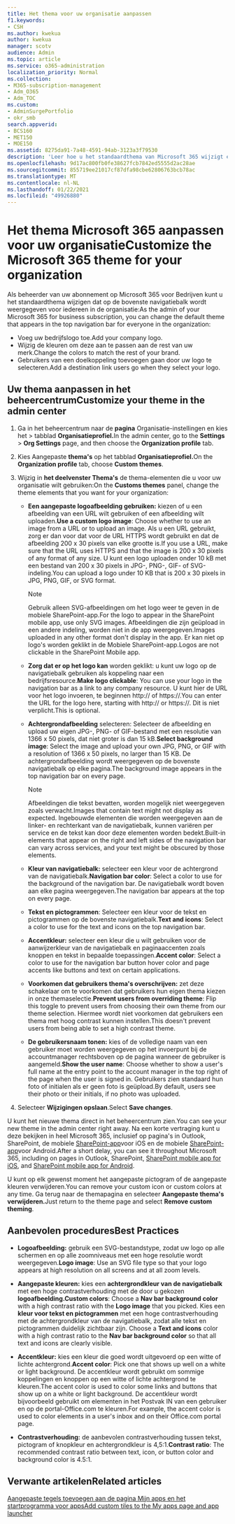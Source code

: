 ```yaml
---
title: Het thema voor uw organisatie aanpassen
f1.keywords:
- CSH
ms.author: kwekua
author: kwekua
manager: scotv
audience: Admin
ms.topic: article
ms.service: o365-administration
localization_priority: Normal
ms.collection:
- M365-subscription-management
- Adm_O365
- Adm_TOC
ms.custom:
- AdminSurgePortfolio
- okr_smb
search.appverid:
- BCS160
- MET150
- MOE150
ms.assetid: 8275da91-7a48-4591-94ab-3123a3f79530
description: 'Leer hoe u het standaardthema van Microsoft 365 wijzigt en dit aan uw bedrijfslogo of -kleur aan uw persoonlijke logo of kleur koppelt. '
ms.openlocfilehash: 9d17ac800fb0fe38627fcb7842ed5555d2ac28ae
ms.sourcegitcommit: 855719ee21017cf87dfa98cbe62806763bcb78ac
ms.translationtype: MT
ms.contentlocale: nl-NL
ms.lasthandoff: 01/22/2021
ms.locfileid: "49926880"
---
```

# <a name="customize-the-microsoft-365-theme-for-your-organization"></a><span data-ttu-id="a8de9-103">Het thema Microsoft 365 aanpassen voor uw organisatie</span><span class="sxs-lookup"><span data-stu-id="a8de9-103">Customize the Microsoft 365 theme for your organization</span></span>

<span data-ttu-id="a8de9-104">Als beheerder van uw abonnement op Microsoft 365 voor Bedrijven kunt u het standaardthema wijzigen dat op de bovenste navigatiebalk wordt weergegeven voor iedereen in de organisatie:</span><span class="sxs-lookup"><span data-stu-id="a8de9-104">As the admin of your Microsoft 365 for business subscription, you can change the default theme that appears in the top navigation bar for everyone in the organization:</span></span>

- <span data-ttu-id="a8de9-105">Voeg uw bedrijfslogo toe.</span><span class="sxs-lookup"><span data-stu-id="a8de9-105">Add your company logo.</span></span>
- <span data-ttu-id="a8de9-106">Wijzig de kleuren om deze aan te passen aan de rest van uw merk.</span><span class="sxs-lookup"><span data-stu-id="a8de9-106">Change the colors to match the rest of your brand.</span></span>
- <span data-ttu-id="a8de9-107">Gebruikers van een doelkoppeling toevoegen gaan door uw logo te selecteren.</span><span class="sxs-lookup"><span data-stu-id="a8de9-107">Add a destination link users go when they select your logo.</span></span>
  
## <a name="customize-your-theme-in-the-admin-center"></a><span data-ttu-id="a8de9-108">Uw thema aanpassen in het beheercentrum</span><span class="sxs-lookup"><span data-stu-id="a8de9-108">Customize your theme in the admin center</span></span>

1. <span data-ttu-id="a8de9-109">Ga in het beheercentrum naar de **pagina** Organisatie-instellingen en kies het \>  tabblad **Organisatieprofiel.**</span><span class="sxs-lookup"><span data-stu-id="a8de9-109">In the admin center, go to the **Settings** \> **Org Settings** page, and then choose the **Organization profile** tab.</span></span>

2. <span data-ttu-id="a8de9-110">Kies Aangepaste **thema's** op het tabblad **Organisatieprofiel.**</span><span class="sxs-lookup"><span data-stu-id="a8de9-110">On the **Organization profile** tab, choose **Custom themes**.</span></span>

3. <span data-ttu-id="a8de9-111">Wijzig in **het deelvenster Thema's** de thema-elementen die u voor uw organisatie wilt gebruiken:</span><span class="sxs-lookup"><span data-stu-id="a8de9-111">On the **Customs themes** panel, change the theme elements that you want for your organization:</span></span>

    - <span data-ttu-id="a8de9-112">**Een aangepaste logoafbeelding gebruiken:** kiezen of u een afbeelding van een URL wilt gebruiken of een afbeelding wilt uploaden.</span><span class="sxs-lookup"><span data-stu-id="a8de9-112">**Use a custom logo image**: Choose whether to use an image from a URL or to upload an image.</span></span> <span data-ttu-id="a8de9-113">Als u een URL gebruikt, zorg er dan voor dat voor de URL HTTPS wordt gebruikt en dat de afbeelding 200 x 30 pixels van elke grootte is.</span><span class="sxs-lookup"><span data-stu-id="a8de9-113">If you use a URL, make sure that the URL uses HTTPS and that the image is 200 x 30 pixels of any format of any size.</span></span> <span data-ttu-id="a8de9-114">U kunt een logo uploaden onder 10 kB met een bestand van 200 x 30 pixels in JPG-, PNG-, GIF- of SVG-indeling.</span><span class="sxs-lookup"><span data-stu-id="a8de9-114">You can upload a logo under 10 KB that is 200 x 30 pixels in JPG, PNG, GIF, or SVG format.</span></span>

      > [!NOTE]
      > <span data-ttu-id="a8de9-115">Gebruik alleen SVG-afbeeldingen om het logo weer te geven in de mobiele SharePoint-app.</span><span class="sxs-lookup"><span data-stu-id="a8de9-115">For the logo to appear in the SharePoint mobile app, use only SVG images.</span></span> <span data-ttu-id="a8de9-116">Afbeeldingen die zijn geüpload in een andere indeling, worden niet in de app weergegeven.</span><span class="sxs-lookup"><span data-stu-id="a8de9-116">Images uploaded in any other format don't display in the app.</span></span> <span data-ttu-id="a8de9-117">Er kan niet op logo's worden geklikt in de Mobiele SharePoint-app.</span><span class="sxs-lookup"><span data-stu-id="a8de9-117">Logos are not clickable in the SharePoint Mobile app.</span></span>

    - <span data-ttu-id="a8de9-118">**Zorg dat er op het logo kan** worden geklikt: u kunt uw logo op de navigatiebalk gebruiken als koppeling naar een bedrijfsresource.</span><span class="sxs-lookup"><span data-stu-id="a8de9-118">**Make logo clickable**: You can use your logo in the navigation bar as a link to any company resource.</span></span> <span data-ttu-id="a8de9-119">U kunt hier de URL voor het logo invoeren, te beginnen http:// of https://.</span><span class="sxs-lookup"><span data-stu-id="a8de9-119">You can enter the URL for the logo here, starting with http:// or https://.</span></span> <span data-ttu-id="a8de9-120">Dit is niet verplicht.</span><span class="sxs-lookup"><span data-stu-id="a8de9-120">This is optional.</span></span>

    - <span data-ttu-id="a8de9-121">**Achtergrondafbeelding** selecteren: Selecteer de afbeelding en upload uw eigen JPG-, PNG- of GIF-bestand met een resolutie van 1366 x 50 pixels, dat niet groter is dan 15 kB.</span><span class="sxs-lookup"><span data-stu-id="a8de9-121">**Select background image**: Select the image and upload your own JPG, PNG, or GIF with a resolution of 1366 x 50 pixels, no larger than 15 KB.</span></span> <span data-ttu-id="a8de9-122">De achtergrondafbeelding wordt weergegeven op de bovenste navigatiebalk op elke pagina.</span><span class="sxs-lookup"><span data-stu-id="a8de9-122">The background image appears in the top navigation bar on every page.</span></span>

      > [!NOTE]
      > <span data-ttu-id="a8de9-123">Afbeeldingen die tekst bevatten, worden mogelijk niet weergegeven zoals verwacht.</span><span class="sxs-lookup"><span data-stu-id="a8de9-123">Images that contain text might not display as expected.</span></span> <span data-ttu-id="a8de9-124">Ingebouwde elementen die worden weergegeven aan de linker- en rechterkant van de navigatiebalk, kunnen variëren per service en de tekst kan door deze elementen worden bedekt.</span><span class="sxs-lookup"><span data-stu-id="a8de9-124">Built-in elements that appear on the right and left sides of the navigation bar can vary across services, and your text might be obscured by those elements.</span></span>

    - <span data-ttu-id="a8de9-125">**Kleur van navigatiebalk:** selecteer een kleur voor de achtergrond van de navigatiebalk.</span><span class="sxs-lookup"><span data-stu-id="a8de9-125">**Navigation bar color**: Select a color to use for the background of the navigation bar.</span></span> <span data-ttu-id="a8de9-126">De navigatiebalk wordt boven aan elke pagina weergegeven.</span><span class="sxs-lookup"><span data-stu-id="a8de9-126">The navigation bar appears at the top on every page.</span></span>

    - <span data-ttu-id="a8de9-127">**Tekst en pictogrammen**: Selecteer een kleur voor de tekst en pictogrammen op de bovenste navigatiebalk.</span><span class="sxs-lookup"><span data-stu-id="a8de9-127">**Text and icons**: Select a color to use for the text and icons on the top navigation bar.</span></span>

    - <span data-ttu-id="a8de9-128">**Accentkleur:** selecteer een kleur die u wilt gebruiken voor de aanwijzerkleur van de navigatiebalk en paginaaccenten zoals knoppen en tekst in bepaalde toepassingen.</span><span class="sxs-lookup"><span data-stu-id="a8de9-128">**Accent color**: Select a color to use for the navigation bar button hover color and page accents like buttons and text on certain applications.</span></span>

    - <span data-ttu-id="a8de9-129">**Voorkomen dat gebruikers thema's overschrijven:** zet deze schakelaar om te voorkomen dat gebruikers hun eigen thema kiezen in onze themaselectie.</span><span class="sxs-lookup"><span data-stu-id="a8de9-129">**Prevent users from overriding theme**: Flip this toggle to prevent users from choosing their own theme from our theme selection.</span></span> <span data-ttu-id="a8de9-130">Hiermee wordt niet voorkomen dat gebruikers een thema met hoog contrast kunnen instellen.</span><span class="sxs-lookup"><span data-stu-id="a8de9-130">This doesn't prevent users from being able to set a high contrast theme.</span></span>

    - <span data-ttu-id="a8de9-131">**De gebruikersnaam tonen:** kies of de volledige naam van een gebruiker moet worden weergegeven op het invoerpunt bij de accountmanager rechtsboven op de pagina wanneer de gebruiker is aangemeld.</span><span class="sxs-lookup"><span data-stu-id="a8de9-131">**Show the user name**: Choose whether to show a user's full name at the entry point to the account manager in the top right of the page when the user is signed in.</span></span> <span data-ttu-id="a8de9-132">Gebruikers zien standaard hun foto of initialen als er geen foto is geüpload.</span><span class="sxs-lookup"><span data-stu-id="a8de9-132">By default, users see their photo or their initials, if no photo was uploaded.</span></span>

4. <span data-ttu-id="a8de9-133">Selecteer **Wijzigingen opslaan**.</span><span class="sxs-lookup"><span data-stu-id="a8de9-133">Select **Save changes**.</span></span>

<span data-ttu-id="a8de9-134">U kunt het nieuwe thema direct in het beheercentrum zien.</span><span class="sxs-lookup"><span data-stu-id="a8de9-134">You can see your new theme in the admin center right away.</span></span> <span data-ttu-id="a8de9-135">Na een korte vertraging kunt u deze bekijken in heel Microsoft 365, inclusief op pagina's in Outlook, SharePoint, de mobiele [SharePoint-app](https://support.microsoft.com/office/339402ce-16bb-4c97-9475-0c5375ccef7a)voor iOS en de mobiele [SharePoint-app](https://support.microsoft.com/office/d875654b-fb0a-4dbe-a17a-a676cf936284)voor Android.</span><span class="sxs-lookup"><span data-stu-id="a8de9-135">After a short delay, you can see it throughout Microsoft 365, including on pages in Outlook, SharePoint, [SharePoint mobile app for iOS](https://support.microsoft.com/office/339402ce-16bb-4c97-9475-0c5375ccef7a), and [SharePoint mobile app for Android](https://support.microsoft.com/office/d875654b-fb0a-4dbe-a17a-a676cf936284).</span></span>

<span data-ttu-id="a8de9-136">U kunt op elk gewenst moment het aangepaste pictogram of de aangepaste kleuren verwijderen.</span><span class="sxs-lookup"><span data-stu-id="a8de9-136">You can remove your custom icon or custom colors at any time.</span></span> <span data-ttu-id="a8de9-137">Ga terug naar de themapagina en selecteer **Aangepaste thema's verwijderen.**</span><span class="sxs-lookup"><span data-stu-id="a8de9-137">Just return to the theme page and select **Remove custom theming**.</span></span>
  
## <a name="best-practices"></a><span data-ttu-id="a8de9-138">Aanbevolen procedures</span><span class="sxs-lookup"><span data-stu-id="a8de9-138">Best Practices</span></span>

- <span data-ttu-id="a8de9-139">**Logoafbeelding:** gebruik een SVG-bestandstype, zodat uw logo op alle schermen en op alle zoomniveaus met een hoge resolutie wordt weergegeven.</span><span class="sxs-lookup"><span data-stu-id="a8de9-139">**Logo image**: Use an SVG file type so that your logo appears at high resolution on all screens and at all zoom levels.</span></span>

- <span data-ttu-id="a8de9-140">**Aangepaste kleuren:** kies een **achtergrondkleur van de navigatiebalk** met een hoge contrastverhouding met de door u gekozen **logoafbeelding.**</span><span class="sxs-lookup"><span data-stu-id="a8de9-140">**Custom colors**: Choose a **Nav bar background color** with a high contrast ratio with the **Logo image** that you picked.</span></span> <span data-ttu-id="a8de9-141">Kies een **kleur voor tekst en pictogrammen** met een hoge contrastverhouding met de achtergrondkleur van de navigatiebalk, zodat alle tekst en pictogrammen duidelijk zichtbaar zijn. </span><span class="sxs-lookup"><span data-stu-id="a8de9-141">Choose a **Text and icons** color with a high contrast ratio to the **Nav bar background color** so that all text and icons are clearly visible.</span></span>

- <span data-ttu-id="a8de9-142">**Accentkleur:** kies een kleur die goed wordt uitgevoerd op een witte of lichte achtergrond.</span><span class="sxs-lookup"><span data-stu-id="a8de9-142">**Accent color**: Pick one that shows up well on a white or light background.</span></span> <span data-ttu-id="a8de9-143">De accentkleur wordt gebruikt om sommige koppelingen en knoppen op een witte of lichte achtergrond te kleuren.</span><span class="sxs-lookup"><span data-stu-id="a8de9-143">The accent color is used to color some links and buttons that show up on a white or light background.</span></span> <span data-ttu-id="a8de9-144">De accentkleur wordt bijvoorbeeld gebruikt om elementen in het Postvak IN van een gebruiker en op de portal-Office.com te kleuren.</span><span class="sxs-lookup"><span data-stu-id="a8de9-144">For example, the accent color is used to color elements in a user's inbox and on their Office.com portal page.</span></span>
  
- <span data-ttu-id="a8de9-145">**Contrastverhouding:** de aanbevolen contrastverhouding tussen tekst, pictogram of knopkleur en achtergrondkleur is 4,5:1.</span><span class="sxs-lookup"><span data-stu-id="a8de9-145">**Contrast ratio**: The recommended contrast ratio between text, icon, or button color and background color is 4.5:1.</span></span>
  
## <a name="related-articles"></a><span data-ttu-id="a8de9-146">Verwante artikelen</span><span class="sxs-lookup"><span data-stu-id="a8de9-146">Related articles</span></span>

[<span data-ttu-id="a8de9-147">Aangepaste tegels toevoegen aan de pagina Mijn apps en het startprogramma voor apps</span><span class="sxs-lookup"><span data-stu-id="a8de9-147">Add custom tiles to the My apps page and app launcher</span></span>](../manage/customize-the-app-launcher.md)
